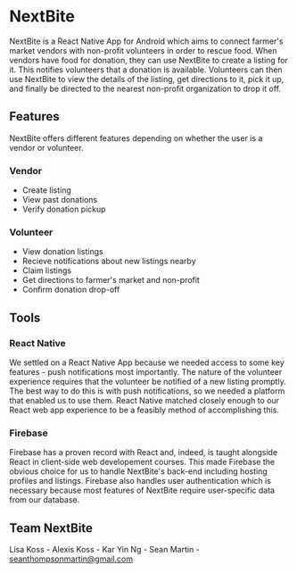 # NextBite
NextBite is a React Native App for Android which aims to connect farmer's market vendors with non-profit volunteers in order to rescue food. When vendors have food for donation, they can use NextBite to create a listing for it. This notifies volunteers that a donation is available. Volunteers can then use NextBite to view the details of the listing, get directions to it, pick it up, and finally be directed to the nearest non-profit organization to drop it off.

## Features
NextBite offers different features depending on whether the user is a vendor or volunteer. 

### Vendor
* Create listing
* View past donations
* Verify donation pickup

### Volunteer
* View donation listings
* Recieve notifications about new listings nearby
* Claim listings
* Get directions to farmer's market and non-profit
* Confirm donation drop-off

## Tools

### React Native
We settled on a React Native App because we needed access to some key features - push notifications most importantly. The nature of the volunteer experience requires that the volunteer be notified of a new listing promptly. The best way to do this is with push notifications, so we needed a platform that enabled us to use them. React Native matched closely enough to our React web app experience to be a feasibly method of accomplishing this.

### Firebase
Firebase has a proven record with React and, indeed, is taught alongside React in client-side web developement courses. This made Firebase the obvious choice for us to handle NextBite's back-end including hosting profiles and listings. Firebase also handles user authentication which is necessary because most features of NextBite require user-specific data from our database.

## Team NextBite
Lisa Koss - 
Alexis Koss - 
Kar Yin Ng - 
Sean Martin - seanthompsonmartin@gmail.com
